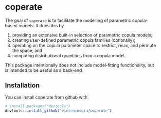
<!-- README.md is generated from README.Rmd. Please edit that file -->
coperate
========

The goal of `coperate` is to facilitate the modelling of parametric copula-based models. It does this by

1.  providing an extensive built-in selection of parametric copula models;
2.  creating user-defined parametric copula families (optionally);
3.  operating on the copula parameter space to restrict, relax, and permute the space; and
4.  computing distributional quantities from a copula model.

This package intentionally does not include model-fitting functionality, but is intended to be useful as a back-end.

Installation
------------

You can install coperate from github with:

``` r
# install.packages("devtools")
devtools::install_github("vincenzocoia/coperate")
```
